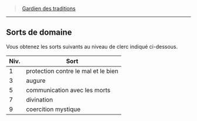 ﻿---
!Generic
Id: cleric_traditions_hd.md#sorts-de-domaine
ParentLink: cleric_traditions_hd.md#gardien-des-traditions
Name: Sorts de domaine
ParentName: Gardien des traditions
NameLevel: 2
Attributes: {}
---
> [Gardien des traditions](hd_cleric_traditions.md)

---

## Sorts de domaine

Vous obtenez les sorts suivants au niveau de clerc indiqué ci-dessous.

|Niv.|Sort|
|---|---|
|1|protection contre le mal et le bien|
|3|augure|
|5|communication avec les morts|
|7|divination|
|9|coercition mystique|

